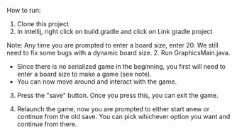 How to run:

1. Clone this project
2. In intellij, right click on build.gradle and click on Link gradle project

Note: Any time you are prompted to enter a board size, enter 20. We still need to fix some bugs with a dynamic board size. 
2. Run GraphicsMain.java. 



  - Since there is no serialized game in the beginning, you first will need to enter a board size to make a game (see note).
  - You can now move around and interact with the game. 




3. Press the "save" button. Once you press this, you can exit the game. 




4. Relaunch the game, now you are prompted to either start anew or continue from the old save. You can pick whichever option you want and continue from there.
